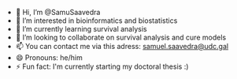 - 👋 Hi, I’m @SamuSaavedra
- 👀 I’m interested in bioinformatics and biostatistics
- 🌱 I’m currently learning survival analysis
- 💞️ I’m looking to collaborate on survival analysis and cure models
- 📫 You can contact me via this adress: samuel.saavedra@udc.gal
- 😄 Pronouns: he/him
- ⚡ Fun fact: I'm currently starting my doctoral thesis :)

<!---
SamuSaavedra/SamuSaavedra is a ✨ special ✨ repository because its `README.md` (this file) appears on your GitHub profile.
You can click the Preview link to take a look at your changes.
--->
